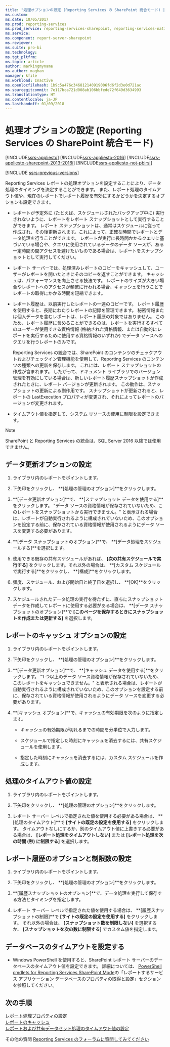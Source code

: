```yaml
---
title: "処理オプションの設定 (Reporting Services の SharePoint 統合モード) | Microsoft Docs"
ms.custom: 
ms.date: 10/05/2017
ms.prod: reporting-services
ms.prod_service: reporting-services-sharepoint, reporting-services-native
ms.service: 
ms.component: report-server-sharepoint
ms.reviewer: 
ms.suite: pro-bi
ms.technology: 
ms.tgt_pltfrm: 
ms.topic: article
author: markingmyname
ms.author: maghan
manager: kfile
ms.workload: Inactive
ms.openlocfilehash: 1b9c5a476c346812140919006fd6f2d3e0d721ac
ms.sourcegitcommit: 7e117bca721d008ab106bbfede72f649d3634993
ms.translationtype: HT
ms.contentlocale: ja-JP
ms.lasthandoff: 01/09/2018
---
```

# <a name="set-processing-options-reporting-services-in-sharepoint-integrated-mode"></a>処理オプションの設定 (Reporting Services の SharePoint 統合モード)

[!INCLUDE[ssrs-appliesto](../../includes/ssrs-appliesto.md)] [!INCLUDE[ssrs-appliesto-2016](../../includes/ssrs-appliesto-2016.md)] [!INCLUDE[ssrs-appliesto-sharepoint-2013-2016i](../../includes/ssrs-appliesto-sharepoint-2013-2016.md)] [!INCLUDE[ssrs-appliesto-not-pbirsi](../../includes/ssrs-appliesto-not-pbirs.md)]

[!INCLUDE [ssrs-previous-versions](../../includes/ssrs-previous-versions.md)]

  Reporting Services レポートの処理オプションを設定することにより、データ処理のタイミングを決定することができます。 また、レポート処理のタイムアウト値や、現在のレポートでレポート履歴を有効にするかどうかを決定するオプションも設定できます。  
  
-   レポートが予定外に (たとえば、スケジュールされたバックアップ中に) 実行されないように、レポートをレポート スナップショットとして実行することができます。 レポート スナップショットは、通常はスケジュールに従って作成され、その後更新されます。これによって、正確な時間でレポートとデータ処理を行うことができます。 レポートが実行に長時間かかるクエリに基づいている場合や、クエリに使用されているデータのデータ ソースが、ある一定時間の間アクセスを避けたいものである場合は、レポートをスナップショットとして実行してください。  
  
-   レポート サーバーでは、処理済みレポートのコピーをキャッシュして、ユーザーがレポートを開いたときにそのコピーを返すことができます。 キャッシュは、パフォーマンスを向上させる技法です。 レポートのサイズが大きい場合やレポートへのアクセスが頻繁に行われる場合、キャッシュを行うことでレポートの取得にかかる時間を短縮できます。  
  
-   レポート履歴は、以前実行したレポートの一連のコピーです。 レポート履歴を使用すると、長期にわたりレポートの記録を管理できます。 秘密情報または個人データを含むレポートは、レポート履歴の対象ではありません。 このため、レポート履歴に含めることができるのは、レポートを実行するすべてのユーザーが使用できる資格情報 (格納された資格情報、または自動的にレポートを実行するために使用する資格情報のいずれか) でデータ ソースへのクエリを行うレポートのみです。  

    Reporting Services の統合では、SharePoint のコンテンツのチェックアウトおよびチェックイン管理機能を使用して、Reporting Services のコンテンツの種類への更新を保存します。 これには、レポート スナップショットの作成が含まれます。 したがって、ドキュメント ライブラリでのバージョン管理を有効にしている場合は、新しいレポート履歴スナップショットが作成されたときに、レポート バージョンが更新されます。 この動作は、スナップショットの更新による副作用です。 スナップショットが更新されると、レポートの LastExecution プロパティが変更され、それによってレポートのバージョンが変更されます。  

-   タイムアウト値を指定して、システム リソースの使用に制限を設定できます。  

> [!NOTE]
> SharePoint と Reporting Services の統合は、SQL Server 2016 以降では使用できません。

## <a name="set-data-refresh-options"></a>データ更新オプションの設定
  
1.  ライブラリ内のレポートをポイントします。  
  
2.  下矢印をクリックし、 **[処理の管理のオプション]**をクリックします。  
  
3.  **[データ更新オプション]**で、 **[スナップショット データを使用する]**をクリックします。 "データ ソースの資格情報が保存されていないため、このレポートをスナップショットから実行できません。" と表示される場合は、レポートが自動実行されるように構成されていないため、このオプションを設定する前に、保存されている資格情報が使用されるようにデータ ソースを変更する必要があります。  
  
4.  **[データ スナップショットのオプション]**で、 **[データ処理をスケジュールする]**を選択します。  
  
5.  使用できる既存の共有スケジュールがあれば、 **[次の共有スケジュールで実行する]** をクリックします。それ以外の場合は、 **[カスタム スケジュールで実行する]**をクリックし、 **[構成]**をクリックします。  
  
6.  頻度、スケジュール、および開始日と終了日を選択し、 **[OK]**をクリックします。  
  
7.  スケジュールされたデータ処理の実行を待たずに、直ちにスナップショット データを作成してレポートに使用する必要がある場合は、 **[データ スナップショットのオプション]**で **[このページを保存するときにスナップショットを作成または更新する]** を選択します。  
  
## <a name="set-report-caching-options"></a>レポートのキャッシュ オプションの設定
  
1.  ライブラリ内のレポートをポイントします。  
  
2.  下矢印をクリックし、 **[処理の管理のオプション]**をクリックします。  
  
3.  **[データ更新オプション]**で、 **[キャッシュ データを使用する]**をクリックします。 "1 つ以上のデータ ソース資格情報が保存されていないため、このレポートをキャッシュできません。" と表示される場合は、レポートが自動実行されるように構成されていないため、このオプションを設定する前に、保存されている資格情報が使用されるようにデータ ソースを変更する必要があります。  
  
4.  **[キャッシュ オプション]**で、キャッシュの有効期限を次のように指定します。  
  
    -   キャッシュの有効期限が切れるまでの時間を分単位で入力します。  
  
    -   スケジュールで指定した時刻にキャッシュを消去するには、共有スケジュールを使用します。  
  
    -   指定した時刻にキャッシュを消去するには、カスタム スケジュールを作成します。  
  
## <a name="set-processing-time-out-values"></a>処理のタイムアウト値の設定
  
1.  ライブラリ内のレポートをポイントします。  
  
2.  下矢印をクリックし、 **[処理の管理のオプション]**をクリックします。  
  
3.  レポート サーバー レベルで指定された値を使用する必要がある場合は、 **[処理のタイムアウト]**で **[サイトの既定の設定を使用する]** をクリックします。 タイムアウトなしにするか、別のタイムアウト値に上書きする必要がある場合は、 **[レポート処理をタイムアウトしない]** または **[レポート処理を次の時間 (秒) に制限する]** を選択します。  
  
## <a name="set-report-history-options-and-limits"></a>レポート履歴のオプションと制限数の設定
  
1.  ライブラリ内のレポートをポイントします。  
  
2.  下矢印をクリックし、 **[処理の管理のオプション]**をクリックします。  
  
3.  **[履歴スナップショットのオプション]**で、データ処理を実行して保存する方法とタイミングを指定します。  
  
4.  レポート サーバー レベルで指定された値を使用する場合は、 **[履歴スナップショットの制限]**で **[サイトの既定の設定を使用する]** をクリックします。 それ以外の場合は、 **[スナップショット数を制限しない]** を選択するか、 **[スナップショットを次の数に制限する]** でカスタム値を指定します。  
  
## <a name="set-database-timeout"></a>データベースのタイムアウトを設定する
  
*  Windows PowerShell を使用すると、SharePoint レポート サーバーのデータベースのタイムアウト値を設定できます。 詳細については、 [PowerShell cmdlets for Reporting Services SharePoint Mode](../../reporting-services/report-server-sharepoint/powershell-cmdlets-for-reporting-services-sharepoint-mode.md)の「レポートするサービス アプリケーション データベースのプロパティの取得と設定」セクションを参照してください。  
  
## <a name="next-steps"></a>次の手順

 [レポート処理プロパティの設定](../../reporting-services/report-server/set-report-processing-properties.md)   
 [レポートのキャッシュ](../../reporting-services/report-server/caching-reports-ssrs.md)   
 [レポートおよび共有データセット処理のタイムアウト値の設定](../../reporting-services/report-server/setting-time-out-values-for-report-and-shared-dataset-processing-ssrs.md)  

その他の質問 [Reporting Services のフォーラムに質問してみてください](http://go.microsoft.com/fwlink/?LinkId=620231)
